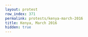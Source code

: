 ```yaml
---
layout: protest
row_index: 371
permalink: protests/kenya-march-2016
title: Kenya, March 2016
hidden: true
---
```

